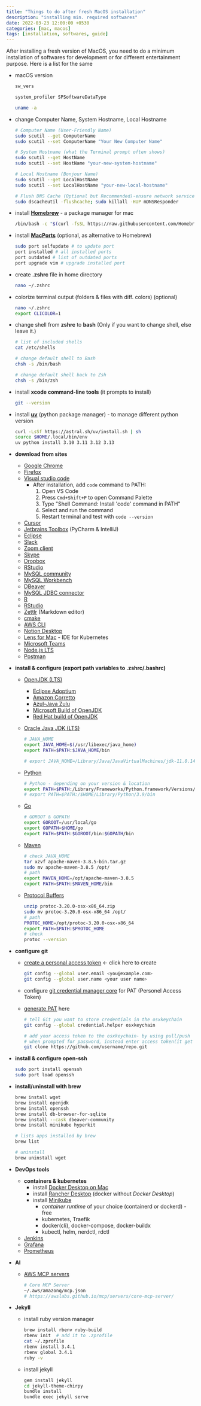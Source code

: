 ```yaml
---
title: "Things to do after fresh MacOS installation"
description: "installing min. required softwares"
date: 2022-03-23 12:00:00 +0530
categories: [mac, macos]
tags: [installation, softwares, guide]
---
```


After installing a fresh version of MacOS, you need to do a minimum installation of softwares for development or for different entertainment purpose. Here is a list for the same

- macOS version

  ```bash
  sw_vers
  ```

  ```bash
  system_profiler SPSoftwareDataType
  ```

  ```bash
  uname -a
  ```

- change Computer Name, System Hostname, Local Hostname

  ```bash
  # Computer Name (User-Friendly Name)
  sudo scutil --get ComputerName
  sudo scutil --set ComputerName "Your New Computer Name"
  
  # System Hostname (what the Terminal prompt often shows)
  sudo scutil --get HostName
  sudo scutil --set HostName "your-new-system-hostname"
  
  # Local Hostname (Bonjour Name)
  sudo scutil --get LocalHostName
  sudo scutil --set LocalHostName "your-new-local-hostname"
  
  # Flush DNS Cache (Optional but Recommended)-ensure network services recognize the change
  sudo dscacheutil -flushcache; sudo killall -HUP mDNSResponder
  ```
- install **[Homebrew](https://brew.sh/)** - a package manager for mac

  ```bash
  /bin/bash -c "$(curl -fsSL https://raw.githubusercontent.com/Homebrew/install/HEAD/install.sh)"
  ```

- install **[MacPorts](https://www.macports.org/install.php)** (optional, as alternative to Homebrew)

  ```bash
  sudo port selfupdate # to update port
  port installed # all installed ports
  port outdated # list of outdated ports
  port upgrade vim # upgrade installed port
  ```

- create **.zshrc** file in home directory

  ```bash
  nano ~/.zshrc
  ```

- colorize terminal output (folders & files with diff. colors) (optional)

  ```bash
  nano ~/.zshrc
  export CLICOLOR=1
  ```

- change shell from **zshrc** to **bash** (Only if you want to change shell, else leave it.)

  ```bash
  # list of included shells
  cat /etc/shells

  # change default shell to Bash
  chsh -s /bin/bash

  # change default shell back to Zsh
  chsh -s /bin/zsh
  ```

- install **xcode command-line tools** (it prompts to install)

  ```bash
  git --version
  ```

- install **[uv](https://docs.astral.sh/uv/#highlights)** (python package manager) - to manage different python version

  ```bash
  curl -LsSf https://astral.sh/uv/install.sh | sh
  source $HOME/.local/bin/env
  uv python install 3.10 3.11 3.12 3.13
  ```
  
- **download from sites**

  - [Google Chrome](https://www.google.com/chrome/)
  - [Firefox](https://www.mozilla.org/en-US/firefox/mac/)
  - [Visual studio code](https://code.visualstudio.com/download)
    - After installation, add `code` command to PATH:
      1. Open VS Code
      2. Press `Cmd+Shift+P` to open Command Palette
      3. Type "Shell Command: Install 'code' command in PATH"
      4. Select and run the command
      5. Restart terminal and test with `code --version`
  - [Cursor](https://cursor.com/downloads)
  - [Jetbrains Toolbox](https://www.jetbrains.com/toolbox-app/) (PyCharm & IntelliJ)
  - [Eclipse](https://www.eclipse.org/downloads/packages/)
  - [Slack](https://slack.com/intl/en-in/downloads/mac)
  - [Zoom client](https://zoom.us/download)
  - [Skype](https://www.skype.com/en/get-skype/download-skype-for-desktop/)
  - [Dropbox](https://www.dropbox.com/downloading)
  - [RStudio](https://www.rstudio.com/products/rstudio/download/)
  - [MySQL community](https://dev.mysql.com/downloads/mysql/)
  - [MySQL Workbench](https://dev.mysql.com/downloads/workbench/)
  - [DBeaver](https://dbeaver.io/download/)
  - [MySQL JDBC connector](https://dev.mysql.com/downloads/connector/j/)
  - [R](https://cran.r-project.org/bin/macosx/)
  - [RStudio](https://www.rstudio.com/products/rstudio/download/)
  - [Zettlr](https://www.zettlr.com/) (Markdown editor)
  - [cmake](https://cmake.org/download/)
  - [AWS CLI](https://docs.aws.amazon.com/cli/latest/userguide/getting-started-install.html)
  - [Notion Desktop](https://www.notion.com/desktop)
  - [Lens for Mac](https://k8slens.dev/download) - IDE for Kubernetes
  - [Microsoft Teams](https://www.microsoft.com/en-in/microsoft-teams/download-app)
  - [Node.js LTS](https://nodejs.org/en/download)
  - [Postman](https://www.postman.com/downloads/)

- **install & configure (export path variables to .zshrc/.bashrc)**

  - [OpenJDK (LTS)](https://openjdk.org/)
    - [Eclipse Adoptium](https://adoptium.net/)
    - [Amazon Corretto](https://aws.amazon.com/corretto/)
    - [Azul-Java Zulu](https://www.azul.com/downloads/?package=jdk#zulu)
    - [Microsoft Build of OpenJDK](https://www.microsoft.com/openjdk)
    - [Red Hat build of OpenJDK](https://developers.redhat.com/products/openjdk/download)

  - [Oracle Java JDK (LTS)](https://www.oracle.com/java/technologies/javase-downloads.html)

    ```bash
    # JAVA_HOME
    export JAVA_HOME=$(/usr/libexec/java_home)
    export PATH=$PATH:$JAVA_HOME/bin

    # export JAVA_HOME=/Library/Java/JavaVirtualMachines/jdk-11.0.14.jdk/Contents/Home
    ```

  - [Python](https://www.python.org/)
    ```bash
    # Python - depending on your version & location
    export PATH=$PATH:/Library/Frameworks/Python.framework/Versions/3.11/bin
    # export PATH=$PATH:/$HOME/Library/Python/3.9/bin
    ```

  - [Go](https://go.dev/dl/)

    ```bash
    # GOROOT & GOPATH
    export GOROOT=/usr/local/go
    export GOPATH=$HOME/go
    export PATH=$PATH:$GOROOT/bin:$GOPATH/bin
    ```

  - [Maven](https://maven.apache.org/download.cgi)

    ```bash
    # check JAVA_HOME
    tar xzvf apache-maven-3.8.5-bin.tar.gz
    sudo mv apache-maven-3.8.5 /opt/
    # path
    export MAVEN_HOME=/opt/apache-maven-3.8.5
    export PATH=$PATH:$MAVEN_HOME/bin
    ```

  - [Protocol Buffers](https://github.com/protocolbuffers/protobuf/releases)

    ```bash
    unzip protoc-3.20.0-osx-x86_64.zip
    sudo mv protoc-3.20.0-osx-x86_64 /opt/
    # path
    PROTOC_HOME=/opt/protoc-3.20.0-osx-x86_64
    export PATH=$PATH:$PROTOC_HOME
    # check
    protoc --version
    ```

- **configure git**

  - [create a personal access token](https://docs.github.com/en/github/authenticating-to-github/keeping-your-account-and-data-secure/creating-a-personal-access-token) <- click here to create

    ```bash
    git config --global user.email <you@example.com>
    git config --global user.name <your user name>
    ```

  - configure [git credential manager core](https://github.com/microsoft/Git-Credential-Manager-Core/) for PAT (Personel Access Token)
  - [generate PAT](https://github.com/settings/personal-access-tokens) here
    ```bash
    # tell Git you want to store credentials in the osxkeychain
    git config --global credential.helper osxkeychain

    # add your access token to the osxkeychain- by using pull/push
    # when prompted for password, instead enter access token(it get cached in the osxkeychain automatically)
    git clone https://github.com/username/repo.git
    ```

- **install & configure open-ssh**

  ```bash
  sudo port install openssh
  sudo port load openssh
  ```

- **install/uninstall with brew**

  ```bash
  brew install wget
  brew install openjdk
  brew install openssh
  brew install db-browser-for-sqlite
  brew install --cask dbeaver-community
  brew install minikube hyperkit

  # lists apps installed by brew
  brew list

  # uninstall
  brew uninstall wget
  ```

- **DevOps tools**
  - **containers & kubernetes**
    - install [Docker Desktop on Mac](https://docs.docker.com/desktop/install/mac-install/)
    - install [Rancher Desktop](https://rancherdesktop.io/)  (docker without _Docker Desktop_)
    - install [Minikube](https://minikube.sigs.k8s.io/docs/start/)
      - *container runtime* of your choice (containerd or dockerd) - free
      - kubernetes, Traefik
      - docker(cli), docker-compose, docker-buildx
      - kubectl, helm, nerdctl, rdctl
  - [Jenkins](https://www.jenkins.io/download/)
  - [Grafana](https://grafana.com/grafana/download?edition=oss)
  - [Prometheus](https://prometheus.io/download/)

- **AI**
  - [AWS MCP servers](https://awslabs.github.io/mcp/)
    ```bash
    # Core MCP Server
    ~/.aws/amazonq/mcp.json
    # https://awslabs.github.io/mcp/servers/core-mcp-server/
    ```

- **Jekyll**
  - install ruby version manager
    ```bash
    brew install rbenv ruby-build
    rbenv init  # add it to .zprofile
    cat ~/.zprofile
    rbenv install 3.4.1
    rbenv global 3.4.1
    ruby -v
    ```
  - install jekyll
    ```bash
    gem install jekyll
    cd jekyll-theme-chirpy
    bundle install
    bundle exec jekyll serve
    ```
